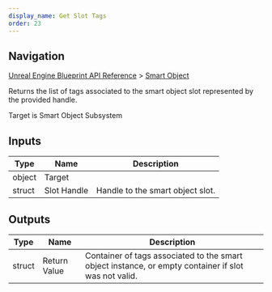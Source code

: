 ```yaml
---
display_name: Get Slot Tags
order: 23
---
```

## Navigation

[Unreal Engine Blueprint API Reference](https://dev.epicgames.com/documentation/en-us/unreal-engine/BlueprintAPI) > [Smart Object](https://dev.epicgames.com/documentation/en-us/unreal-engine/BlueprintAPI/SmartObject)

Returns the list of tags associated to the smart object slot represented by the provided handle.

Target is Smart Object Subsystem

## Inputs

| Type | Name | Description |
| --- | --- | --- |
| object | Target |  |
| struct | Slot Handle | Handle to the smart object slot. |

## Outputs

| Type | Name | Description |
| --- | --- | --- |
| struct | Return Value | Container of tags associated to the smart object instance, or empty container if slot was not valid. |
